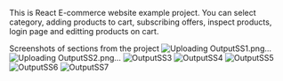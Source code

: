 This is React E-commerce website example project. You can select category, adding products to cart, subscribing offers, inspect products, login page and editting products on cart. 

Screenshots of sections from the project
![Uploading OutputSS1.png…]()
![Uploading OutputSS2.png…]()
![OutputSS3](https://github.com/The1nfectious/Example-Ecommerce/assets/101246401/cdcd33f6-d0af-4ef5-8d87-649d489a6710)
![OutputSS4](https://github.com/The1nfectious/Example-Ecommerce/assets/101246401/1839059d-fffe-426c-b317-95f67d703cc9)
![OutputSS5](https://github.com/The1nfectious/Example-Ecommerce/assets/101246401/77ac3537-4506-428b-948f-9fcbb47e7cd6)
![OutputSS6](https://github.com/The1nfectious/Example-Ecommerce/assets/101246401/b3ba5d26-553d-4bde-8b72-9f4e6a79cc59)
![OutputSS7](https://github.com/The1nfectious/Example-Ecommerce/assets/101246401/3b4673b7-d609-468d-bf24-1900f325fadf)
